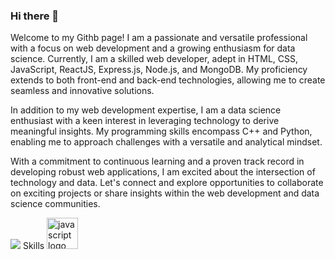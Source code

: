 ### Hi there 👋

Welcome to my Githb page! I am a passionate and versatile professional with a focus on web development and a growing enthusiasm for data science. Currently, I am a skilled web developer, adept in HTML, CSS, JavaScript, ReactJS, Express.js, Node.js, and MongoDB. My proficiency extends to both front-end and back-end technologies, allowing me to create seamless and innovative solutions.

In addition to my web development expertise, I am a data science enthusiast with a keen interest in leveraging technology to derive meaningful insights. My programming skills encompass C++ and Python, enabling me to approach challenges with a versatile and analytical mindset. 

With a commitment to continuous learning and a proven track record in developing robust web applications, I am excited about the intersection of technology and data. Let's connect and explore opportunities to collaborate on exciting projects or share insights within the web development and data science communities.

<img src="https://icons8.com/icon/nK5KokYOqcnT/laptop"/>
Skills
<img src="[https://www.google.com/url?sa=i&url=https%3A%2F%2Fen.wikipedia.org%2Fwiki%2FFile%3AJavaScript-logo.png&psig=AOvVaw2iOeumyy9K5WHb20VzBZwW&ust=1711080029740000&source=images&cd=vfe&opi=89978449&ved=0CBIQjRxqFwoTCIiXmP27hIUDFQAAAAAdAAAAABAE](https://www.google.com/url?sa=i&url=https%3A%2F%2Fen.wikipedia.org%2Fwiki%2FFile%3AJavaScript-logo.png&psig=AOvVaw2iOeumyy9K5WHb20VzBZwW&ust=1711080029740000&source=images&cd=vfe&opi=89978449&ved=0CBIQjRxqFwoTCIiXmP27hIUDFQAAAAAdAAAAABAE)" alt="javascript logo" height="50" width="50"/>

<!--
**anuj31khandelwal/anuj31khandelwal** is a ✨ _special_ ✨ repository because its `README.md` (this file) appears on your GitHub profile.

Here are some ideas to get you started:

- 🔭 I’m currently working on ...
- 🌱 I’m currently learning ...
- 👯 I’m looking to collaborate on ...
- 🤔 I’m looking for help with ...
- 💬 Ask me about ...
- 📫 How to reach me: ...
- 😄 Pronouns: ...
- ⚡ Fun fact: ...
-->
